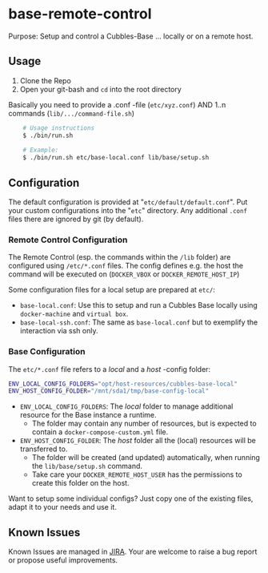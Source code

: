 # base-remote-control
Purpose: Setup and control a Cubbles-Base ... locally or on a remote host. 

## Usage
1. Clone the Repo
2. Open your git-bash and `cd` into the root directory
  
  
Basically you need to provide a .conf -file (`etc/xyz.conf`) AND 1..n commands (`lib/.../command-file.sh`)

```bash
    # Usage instructions
    $ ./bin/run.sh
    
    # Example:
    $ ./bin/run.sh etc/base-local.conf lib/base/setup.sh
```
    
## Configuration
The default configuration is provided at "`etc/default/default.conf`".
Put your custom configurations into the "`etc`" directory. Any additional `.conf` files there are ignored by git (by default).  

### Remote Control Configuration
The Remote Control (esp. the commands within the `/lib` folder) are configured using `/etc/*.conf` files. The config defines e.g. the host the command will be executed on (`DOCKER_VBOX` or `DOCKER_REMOTE_HOST_IP`)

Some configuration files for a local setup are prepared at `etc/`:

* `base-local.conf`: Use this to setup and run a Cubbles Base locally using `docker-machine` and `virtual box`.
* `base-local-ssh.conf`: The same as `base-local.conf` but to exemplify the interaction via ssh only.

### Base Configuration
The `etc/*.conf` file refers to a *local* and a *host* -config folder:

```bash
ENV_LOCAL_CONFIG_FOLDERS="opt/host-resources/cubbles-base-local"
ENV_HOST_CONFIG_FOLDER="/mnt/sda1/tmp/base-config-local"
```

* `ENV_LOCAL_CONFIG_FOLDERS`: The _local_ folder to manage additional resource for the Base instance a runtime. 
    * The folder may contain any number of resources, but is expected to contain a `docker-compose-custom.yml` file. 
* `ENV_HOST_CONFIG_FOLDER`: The _host_ folder all the (local) resources will be transferred to. 
    * The folder will be created (and updated) automatically, when running the `lib/base/setup.sh` command. 
    * Take care your `DOCKER_REMOTE_HOST_USER` has the permissions to create this folder on the host.

Want to setup some individual configs? Just copy one of the existing files, adapt it to your needs and use it. 

## Known Issues
Known Issues are managed in [JIRA](https://cubbles.atlassian.net/issues/?filter=10200). Your are welcome to raise a bug report or propose useful improvements.